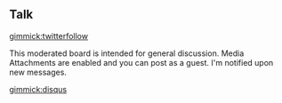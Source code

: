 Talk
--------

[gimmick:twitterfollow](VF4rcy)

This moderated board is intended for general discussion. Media Attachments are enabled and you can post as a guest. I'm notified upon new messages.

[gimmick:disqus](mymdwiki)
